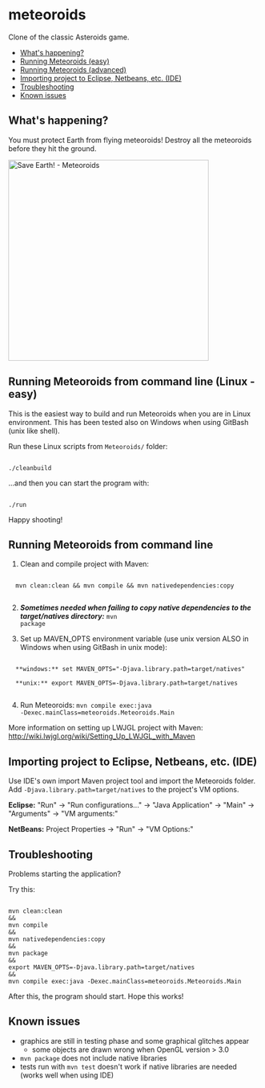 # meteoroids
Clone of the classic Asteroids game.

* <a href="#whats-happening">What's happening?</a>
* <a href="#running-meteoroids-from-command-line-linux---easy">Running Meteoroids (easy)</a>
* <a href="#running-meteoroids-from-command-line">Running Meteoroids (advanced)</a>
* <a href="#importing-project-to-eclipse-netbeans-etc-ide">Importing project to Eclipse, Netbeans, etc. (IDE)</a>
* <a href="#troubleshooting">Troubleshooting</a>
* <a href="#known-issues">Known issues</a>

## What's happening?

You must protect Earth from flying meteoroids! Destroy all the meteoroids before they hit the ground.

<img src="https://github.com/valtteripyyhtia/meteoroids/blob/master/doc/Meteoroids.png" alt="Save Earth! - Meteoroids" width="400px" />

## Running Meteoroids from command line (Linux - easy)

This is the easiest way to build and run Meteoroids when you are in Linux environment.
This has been tested also on Windows when using GitBash (unix like shell).

Run these Linux scripts from <code>Meteoroids/</code> folder:

<code>
./cleanbuild
</code>

...and then you can start the program with:

<code>
./run
</code>

Happy shooting!

## Running Meteoroids from command line

1. Clean and compile project with Maven:
  <code>
  mvn clean:clean && mvn compile && mvn nativedependencies:copy
  </code>

2. ***Sometimes needed when failing to copy native dependencies to the target/natives directory:***
  <code>mvn package</code>

3. Set up MAVEN_OPTS environment variable (use unix version ALSO in Windows when using GitBash in unix mode):
  
  <code>
  **windows:** set MAVEN_OPTS="-Djava.library.path=target/natives"
  </code>

  <code>
  **unix:** export MAVEN_OPTS=-Djava.library.path=target/natives
  </code>
    
4. Run Meteoroids:
  <code>mvn compile exec:java -Dexec.mainClass=meteoroids.Meteoroids.Main</code>

More information on setting up LWJGL project with Maven: http://wiki.lwjgl.org/wiki/Setting_Up_LWJGL_with_Maven

## Importing project to Eclipse, Netbeans, etc. (IDE)

Use IDE's own import Maven project tool and import the Meteoroids folder. Add <code>-Djava.library.path=target/natives</code> to the project's VM options.

**Eclipse:**
"Run" -> "Run configurations..." -> "Java Application" -> "Main" -> "Arguments" -> "VM arguments:"

**NetBeans:**
Project Properties -> "Run" -> "VM Options:"

## Troubleshooting

Problems starting the application?

Try this:

<code>
mvn clean:clean
&&
mvn compile
&&
mvn nativedependencies:copy
&&
mvn package
&&
export MAVEN_OPTS=-Djava.library.path=target/natives
&&
mvn compile exec:java -Dexec.mainClass=meteoroids.Meteoroids.Main
</code>

After this, the program should start. Hope this works!

## Known issues

- graphics are still in testing phase and some graphical glitches appear
  - some objects are drawn wrong when OpenGL version > 3.0
- <code>mvn package</code> does not include native libraries
- tests run with <code>mvn test</code> doesn't work if native libraries are needed (works well when using IDE)
